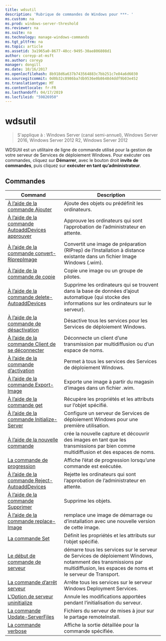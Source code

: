 ```yaml
---
title: wdsutil
description: 'Rubrique de commandes de Windows pour ***- '
ms.custom: na
ms.prod: windows-server-threshold
ms.reviewer: na
ms.suite: na
ms.technology: manage-windows-commands
ms.tgt_pltfrm: na
ms.topic: article
ms.assetid: 3a1965a0-8677-40cc-9495-30ae806808d1
author: coreyp-at-msft
ms.author: coreyp
manager: dongill
ms.date: 10/16/2017
ms.openlocfilehash: 8b918d6a637b743564883c7bb251c7e84a6d6030
ms.sourcegitcommit: 0d0b32c8986ba7db9536e0b8648d4ddf9b03e452
ms.translationtype: MT
ms.contentlocale: fr-FR
ms.lasthandoff: 04/17/2019
ms.locfileid: "59826950"
---
```

# <a name="wdsutil"></a>wdsutil

>S'applique à : Windows Server (canal semi-annuel), Windows Server 2016, Windows Server 2012 R2, Windows Server 2012

WDSUtil est un utilitaire de ligne de commande utilisé pour la gestion de votre serveur de Services de déploiement Windows. Pour exécuter ces commandes, cliquez sur **Démarrer**, avec le bouton droit **invite de commandes**, puis cliquez sur **exécuter en tant qu’administrateur**.  
## <a name="commands"></a>Commandes  
|Command|Description|  
|------|--------|  
|[À l’aide de la commande Ajouter](using-the-add-command.md)|Ajoute des objets ou prédéfinit les ordinateurs.|  
|[À l’aide de la commande AutoaddDevices approuver](using-the-approve-autoadddevices-command.md)|Approuve les ordinateurs qui sont l’approbation de l’administrateur en attente.|  
|[À l’aide de la commande convert-RiprepImage](using-the-convert-riprepimage-command.md)|Convertit une image de préparation (RIPrep) de l’Installation à distance existante dans un fichier Image Windows (.wim).|  
|[À l’aide de la commande de copie](using-the-copy-command.md)|Copie une image ou un groupe de pilotes.|  
|[À l’aide de la commande delete-AutoaddDevices](using-the-delete-autoadddevices-command.md)|Supprime les ordinateurs qui se trouvent dans la base de données d’ajout automatique (qui stocke des informations sur les ordinateurs sur le serveur).|  
|[À l’aide de la commande de désactivation](using-the-disable-command.md)|Désactive tous les services pour les Services de déploiement Windows.|  
|[À l’aide de la commande Client de se déconnecter](using-the-disconnect-client-command.md)|Déconnecte un client d’une transmission par multidiffusion ou d’un espace de noms.|  
|[À l’aide de la commande d’activation](using-the-enable-command.md)|Permet à tous les services des Services de déploiement Windows.|  
|[À l’aide de la commande Export-Image](using-the-export-image-command.md)|Exporte une image à partir du magasin d’images dans un fichier .wim.|  
|[À l’aide de la commande get](using-the-get-command.md)|Récupère les propriétés et les attributs sur l’objet spécifié.|  
|[À l’aide de la commande Initialize-Server](using-the-initialize-server-command.md)|Configure un serveur de Services de déploiement Windows pour une première utilisation.|  
|[À l’aide de la nouvelle commande](using-the-new-command.md)|crée la nouvelle capture et découvrir des images en tant que les transmissions par bien comme multidiffusion et des espaces de noms.|  
|[La commande de progression](the-progress-command.md)|Affiche l’état de progression lorsqu’une commande est exécutée.|  
|[À l’aide de la commande Reject-AutoaddDevices](using-the-reject-autoadddevices-command.md)|Rejette les ordinateurs qui sont l’approbation de l’administrateur en attente.|  
|[À l’aide de la commande Supprimer](using-the-remove-command.md)|Supprime les objets.|  
|[À l’aide de la commande replace-Image](using-the-replace-image-command.md)|remplace une image de démarrage ou d’installation avec une nouvelle version de cette image.|  
|[La commande Set](the-set-command.md)|Définit les propriétés et les attributs sur l’objet spécifié.|  
|[Le début de commande de serveur](the-start-server-command.md)|démarre tous les services sur le serveur de Services de déploiement Windows, notamment des transmissions par multidiffusion, les espaces de noms et le serveur de Transport.|  
|[La commande d’arrêt serveur](the-stop-server-command.md)|Arrête tous les services sur le serveur Windows Deployment Services.|  
|[L’Option de serveur uninitialize](the-uninitialize-server-option.md)|Annule les modifications apportées pendant l’initialisation du serveur.|  
|[La commande Update-ServerFiles](the-update-serverfiles-command.md)|Fichiers du serveur de mises à jour sur le partage remoteInstall.|  
|[La commande verbose](the-verbose-command.md)|Affiche la sortie détaillée pour la commande spécifiée.|  
